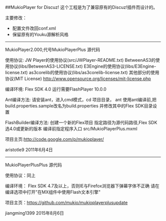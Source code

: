 ﻿##MukioPlayer for Discuz!
这个工程是为了兼容原有的Discuz!插件而设计的。

主要修改：
 - 配置文件改回conf.xml
 - 保留原有的Youku源解析风格

--------------------

MukioPlayer2.000,代号MukioPlayerPlus
源代码

使用协议:
JW Player的使用协议(src/JWPlayer-README.txt)
BetweenAS3的使用协议(libs/BetweenAS3-LICENSE.txt)
E3Engine的使用协议(libs/E3Engine-license.txt)
as3corelib的使用协议(libs/as3corelib-license.txt)
其他部分的使用协议(MIT License)
http://www.opensource.org/licenses/mit-license.php

编译环境:
Flex SDK 4.0
运行需要FlashPlayer 10.0.0

Ant编译方法:
请安装ant，进入cmd模式，cd 项目目录， ant
使用ant编译前,把build.properties.sample改名为build.properties
并修改其中的Flex SDK目录设置

FlashBuilder编译方法:
创建一个新的Flex项目
指定路径为源代码路径,Flex SDK选4.0或更新的版本
编译前指定程序入口 src/MukioPlayerPlus.mxml

项目主页:http://code.google.com/p/mukioplayer/

aristotle9
2011年6月4日

-------------------

MukioPlayerPlusPlus
源代码

使用协议：同上

编译环境：
Flex SDK 4.7及以上，否则IE与Firefox浏览器下弹幕字体不正确
请在编译选项中打开"在MX组件中使用Flash文本引擎"

项目主页：https://github.com/mukio/mukioplayerplusupdate

jiangming1399
2015年8月6日